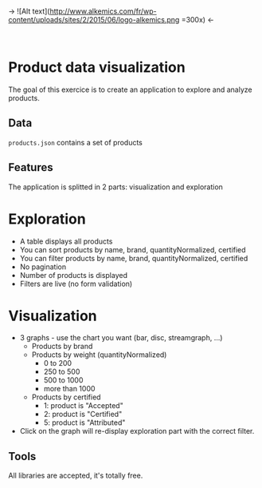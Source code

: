 <br>

-> ![Alt text](http://www.alkemics.com/fr/wp-content/uploads/sites/2/2015/06/logo-alkemics.png =300x) <-

<br>

Product data visualization
=========================

The goal of this exercice is to create an application to explore and analyze products.

## Data
```products.json``` contains a set of products

## Features
The application is splitted in 2 parts: visualization and exploration

# Exploration
- A table displays all products
- You can sort products by name, brand, quantityNormalized, certified
- You can filter products by name, brand, quantityNormalized, certified
- No pagination
- Number of products is displayed
- Filters are live (no form validation)

# Visualization
- 3 graphs - use the chart you want (bar, disc, streamgraph, ...)
  - Products by brand
  - Products by weight (quantityNormalized)
    - 0 to 200
    - 250 to 500
    - 500 to 1000
    - more than 1000
  - Products by certified
    - 1: product is "Accepted"
    - 2: product is "Certified"
    - 5: product is "Attributed"
- Click on the graph will re-display exploration part with the correct filter.

## Tools
All libraries are accepted, it's totally free.
